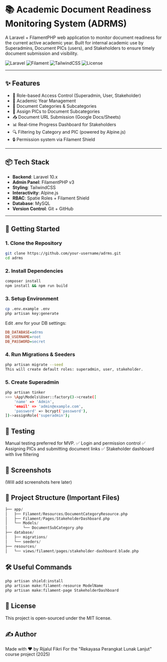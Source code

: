 # 📚 Academic Document Readiness Monitoring System (ADRMS)

A Laravel + FilamentPHP web application to monitor document readiness for the current active academic year. Built for internal academic use by Superadmins, Document PICs (users), and Stakeholders to ensure timely document submission and visibility.

![Laravel](https://img.shields.io/badge/Laravel-10.x-red.svg)
![Filament](https://img.shields.io/badge/Filament-v3-blue)
![TailwindCSS](https://img.shields.io/badge/TailwindCSS-3.x-06B6D4)
![License](https://img.shields.io/badge/license-MIT-green.svg)

---

## ✨ Features

- 👤 Role-based Access Control (Superadmin, User, Stakeholder)
- 📆 Academic Year Management
- 📂 Document Categories & Subcategories
- 🔗 Assign PICs to Document Subcategories
- 📥 Document URL Submission (Google Docs/Sheets)
- 📊 Real-time Progress Dashboard for Stakeholders
- 🔍 Filtering by Category and PIC (powered by Alpine.js)
- 🔒 Permission system via Filament Shield

---

## 📦 Tech Stack

- **Backend**: Laravel 10.x
- **Admin Panel**: FilamentPHP v3
- **Styling**: TailwindCSS
- **Interactivity**: Alpine.js
- **RBAC**: Spatie Roles + Filament Shield
- **Database**: MySQL
- **Version Control**: Git + GitHub

---

## 🚀 Getting Started

### 1. Clone the Repository

```bash
git clone https://github.com/your-username/adrms.git
cd adrms
```

### 2. Install Dependencies
```bash
composer install
npm install && npm run build
```

### 3. Setup Environment
```bash
cp .env.example .env
php artisan key:generate
```

Edit .env for your DB settings:
```ini
DB_DATABASE=adrms
DB_USERNAME=root
DB_PASSWORD=secret
```

### 4. Run Migrations & Seeders
```bash
php artisan migrate --seed
This will create default roles: superadmin, user, stakeholder.
```

### 5. Create Superadmin
```bash
php artisan tinker
>>> \App\Models\User::factory()->create([
    'name' => 'Admin',
    'email' => 'admin@example.com',
    'password' => bcrypt('password'),
])->assignRole('superadmin');
```

## 🧪 Testing
Manual testing preferred for MVP.
✅ Login and permission control
✅ Assigning PICs and submitting document links
✅ Stakeholder dashboard with live filtering

## 📸 Screenshots
(Will add screenshots here later)

## 📂 Project Structure (Important Files)
```swift
├── app/
│   ├── Filament/Resources/DocumentCategoryResource.php
│   ├── Filament/Pages/StakeholderDashboard.php
│   └── Models/
│       └── DocumentSubCategory.php
├── database/
│   ├── migrations/
│   └── seeders/
├── resources/
│   └── views/filament/pages/stakeholder-dashboard.blade.php
```

## 🛠️ Useful Commands
```bash
php artisan shield:install
php artisan make:filament-resource ModelName
php artisan make:filament-page StakeholderDashboard
```

## 📃 License
This project is open-sourced under the MIT license.

## ✍️ Author
Made with ❤️ by Rijalul Fikri
For the "Rekayasa Perangkat Lunak Lanjut" course project (2025)